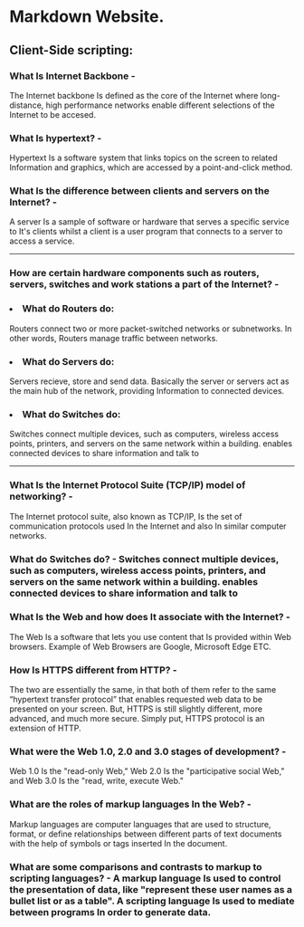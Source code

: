 <h1> Markdown Website.
 
<h2> Client-Side scripting:


 <h3> What Is Internet Backbone - </h4> The Internet backbone Is defined as the core of the Internet where long-distance, high performance networks enable different selections of the Internet to be accesed. 

 <h3> What Is hypertext? - </h4> Hypertext Is a software system that links topics on the screen to related Information and graphics, which are accessed by a point-and-click method. 
 
 <h3> What Is the difference between clients and servers on the Internet? - </h4> A server Is a sample of software or hardware that  serves a specific service to It's clients whilst a client is a user program that connects to a server to access a service. 

 ---------------------------------------------------------------------------------------------------------

 <h3> How are certain hardware components such as routers, servers, switches and work stations a part of the Internet? - 
 <h3> <li> What do Routers do: 
 </h4> Routers connect two or more packet-switched networks or subnetworks. In other words, Routers manage traffic between networks. 
 <h3> <li> What do Servers do: 
 </h4> Servers recieve, store and send data. Basically the server or servers act as the main hub of the network, providing Information to connected     devices.
 <h3> <li> What do Switches do: 
 </h4> Switches connect multiple devices, such as computers, wireless access points, printers, and servers on the same network within a building. enables connected 
 devices to share information and talk to

 ----------------------------------------------------------------------------------------------------------

 <h3> What Is the Internet Protocol Suite (TCP/IP) model of networking? - </h4> The Internet protocol suite, also known as TCP/IP, Is the set of communication protocols used In the Internet and also In similar computer networks.  
 
 <h3> What do Switches do? - Switches connect multiple devices, such as computers, wireless access points, printers, and servers on the same network within a building. enables connected devices to share information and talk to

 <h3> What Is the Web and how does It associate with the Internet? - </h4> The Web Is a software that lets you use content that Is provided within Web browsers. Example of Web Browsers are Google, Microsoft Edge ETC.

 <h3> How Is HTTPS different from HTTP? - </h4> The two are essentially the same, in that both of them refer to the same “hypertext transfer protocol” that enables requested web data to be presented on your screen. But, HTTPS is still slightly different, more advanced, and much more secure. Simply put, HTTPS protocol is an extension of HTTP.

 <h3> What were the Web 1.0, 2.0 and 3.0 stages of development? - </h4> Web 1.0 Is the "read-only Web," Web 2.0 Is the "participative social Web," and Web 3.0 Is the "read, write, execute Web." 

 <h3> What are the roles of markup languages In the Web? - </h4> Markup languages are computer languages that are used to structure, format, or define relationships between different parts of text documents with the help of symbols or tags inserted In the document.
  
 <h3> What are some comparisons and contrasts to markup to scripting languages? - <h/4> A markup language Is used to control the presentation of data, like "represent these user names as a bullet list or as a table". A scripting language Is used to mediate between programs In order to generate data.
  
 <h3>

